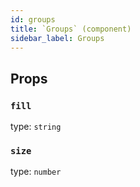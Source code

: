 ```yaml
---
id: groups
title: `Groups` (component)
sidebar_label: Groups
---
```



Props
-----

### `fill`

type: `string`


### `size`

type: `number`

